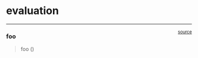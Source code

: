 # evaluation


<!-- WARNING: THIS FILE WAS AUTOGENERATED! DO NOT EDIT! -->

------------------------------------------------------------------------

<a
href="https://github.com/LotsOfOrg/cognitive-commons/blob/main/cognitive_commons/model.py#L9"
target="_blank" style="float:right; font-size:smaller">source</a>

### foo

>  foo ()
